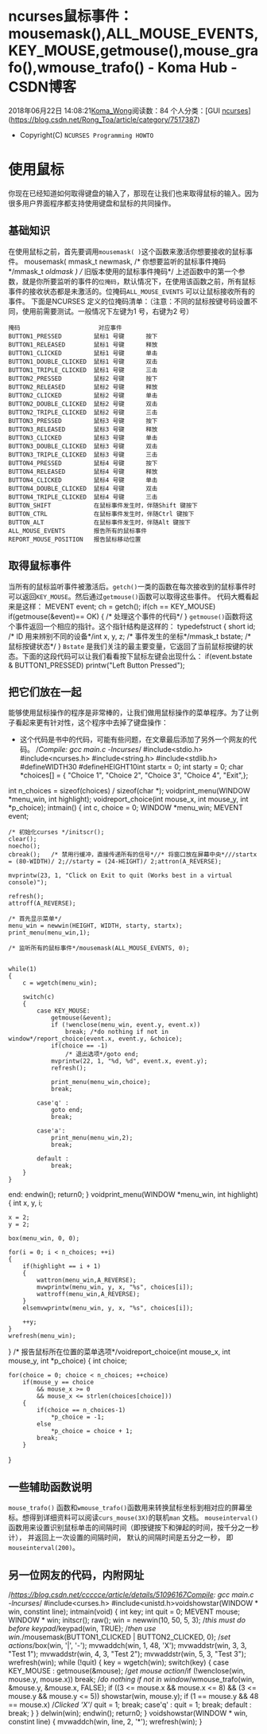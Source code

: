 # ncurses鼠标事件：mousemask(),ALL_MOUSE_EVENTS,KEY_MOUSE,getmouse(),mouse_grafo(),wmouse_trafo() - Koma Hub - CSDN博客
2018年06月22日 14:08:21[Koma_Wong](https://me.csdn.net/Rong_Toa)阅读数：84
个人分类：[GUI																[ncurses](https://blog.csdn.net/Rong_Toa/article/category/7746858)](https://blog.csdn.net/Rong_Toa/article/category/7517387)
- Copyright(C) `NCURSES Programming HOWTO`
# [](https://github.com/Rtoax/Knowledge/blob/master/GUI/ncurses/ncurses-09-mouse.md#%E4%BD%BF%E7%94%A8%E9%BC%A0%E6%A0%87)使用鼠标
你现在已经知道如何取得键盘的输入了，那现在让我们也来取得鼠标的输入。因为很多用户界面程序都支持使用键盘和鼠标的共同操作。
## [](https://github.com/Rtoax/Knowledge/blob/master/GUI/ncurses/ncurses-09-mouse.md#%E5%9F%BA%E7%A1%80%E7%9F%A5%E8%AF%86)基础知识
在使用鼠标之前，首先要调用`mousemask( )`这个函数来激活你想要接收的鼠标事件。
mousemask( mmask_t newmask, /* 你想要监听的鼠标事件掩码*/mmask_t *oldmask ) /* 旧版本使用的鼠标事件掩码*/
上述函数中的第一个参数，就是你所要监听的事件的`位掩码`，默认情况下，在使用该函数之前，所有鼠标事件的接收状态都是未激活的。位掩码`ALL_MOUSE_EVENTS` 可以让鼠标接收所有的事件。 下面是NCURSES 定义的位掩码清单：（注意：不同的鼠标按键号码设置不同，使用前需要测试。一般情况下左键为1 号，右键为2 号）
```
掩码                      对应事件
BUTTON1_PRESSED         鼠标1 号键      按下
BUTTON1_RELEASED        鼠标1 号键      释放
BUTTON1_CLICKED         鼠标1 号键      单击
BUTTON1_DOUBLE_CLICKED  鼠标1 号键      双击
BUTTON1_TRIPLE_CLICKED  鼠标1 号键      三击
BUTTON2_PRESSED         鼠标2 号键      按下
BUTTON2_RELEASED        鼠标2 号键      释放
BUTTON2_CLICKED         鼠标2 号键      单击
BUTTON2_DOUBLE_CLICKED  鼠标2 号键      双击
BUTTON2_TRIPLE_CLICKED  鼠标2 号键      三击
BUTTON3_PRESSED         鼠标3 号键      按下
BUTTON3_RELEASED        鼠标3 号键      释放
BUTTON3_CLICKED         鼠标3 号键      单击
BUTTON3_DOUBLE_CLICKED  鼠标3 号键      双击
BUTTON3_TRIPLE_CLICKED  鼠标3 号键      三击
BUTTON4_PRESSED         鼠标4 号键      按下
BUTTON4_RELEASED        鼠标4 号键      释放
BUTTON4_CLICKED         鼠标4 号键      单击
BUTTON4_DOUBLE_CLICKED  鼠标4 号键      双击
BUTTON4_TRIPLE_CLICKED  鼠标4 号键      三击
BUTTON_SHIFT            在鼠标事件发生时，伴随Shift 键按下
BUTTON_CTRL             在鼠标事件发生时，伴随Ctrl 键按下
BUTTON_ALT              在鼠标事件发生时，伴随Alt 键按下
ALL_MOUSE_EVENTS        报告所有的鼠标事件
REPORT_MOUSE_POSITION   报告鼠标移动位置
```
## [](https://github.com/Rtoax/Knowledge/blob/master/GUI/ncurses/ncurses-09-mouse.md#%E5%8F%96%E5%BE%97%E9%BC%A0%E6%A0%87%E4%BA%8B%E4%BB%B6)取得鼠标事件
当所有的鼠标监听事件被激活后。`getch()`一类的函数在每次接收到的鼠标事件时可以返回`KEY_MOUSE`。然后通过`getmouse()`函数可以取得这些事件。 代码大概看起来是这样：
MEVENT event;
ch = getch();
if(ch == KEY_MOUSE)
if(getmouse(&event)== OK)
{
    /* 处理这个事件的代码*/
}
`getmouse()`函数将这个事件返回一个相应的指针。这个指针结构是这样的：
typedefstruct
{
    short id; /* ID 用来辨别不同的设备*/int x, y, z; /* 事件发生的坐标*/mmask_t bstate; /* 鼠标按键状态*/
}
`Bstate` 是我们关注的最主要变量，它返回了当前鼠标按键的状态。下面的这段代码可以让我们看看按下鼠标左键会出现什么：
if(event.bstate & BUTTON1_PRESSED)
    printw("Left Button Pressed");
## [](https://github.com/Rtoax/Knowledge/blob/master/GUI/ncurses/ncurses-09-mouse.md#%E6%8A%8A%E5%AE%83%E4%BB%AC%E6%94%BE%E5%9C%A8%E4%B8%80%E8%B5%B7)把它们放在一起
能够使用鼠标操作的程序是非常棒的，让我们做用鼠标操作的菜单程序。为了让例子看起来更有针对性，这个程序中去掉了键盘操作：
- 这个代码是书中的代码，可能有些问题，在文章最后添加了另外一个网友的代码。
/*Compile: gcc main.c -lncurses*/
#include<stdio.h>
#include<ncurses.h>
#include<string.h>
#include<stdlib.h>
#defineWIDTH30
#defineHEIGHT10int startx = 0;
int starty = 0;
char *choices[] = {
            "Choice 1",
            "Choice 2",
            "Choice 3",
            "Choice 4",
            "Exit",};
            
int n_choices = sizeof(choices) / sizeof(char *);
voidprint_menu(WINDOW *menu_win, int highlight);
voidreport_choice(int mouse_x, int mouse_y, int *p_choice);
intmain()
{ 
    int c, choice = 0;
    WINDOW *menu_win;
    MEVENT event;
    
    /* 初始化curses */initscr();
    clear();
    noecho();
    cbreak();   /* 禁用行缓冲，直接传递所有的信号*//* 将窗口放在屏幕中央*///startx = (80-WIDTH)/ 2;//starty = (24-HEIGHT)/ 2;attron(A_REVERSE);
    
    mvprintw(23, 1, "Click on Exit to quit (Works best in a virtual console)");
    
    refresh();
    attroff(A_REVERSE);
    
    /* 首先显示菜单*/
    menu_win = newwin(HEIGHT, WIDTH, starty, startx);
    print_menu(menu_win,1);
    
    /* 监听所有的鼠标事件*/mousemask(ALL_MOUSE_EVENTS, 0);
        
        
    while(1)
    { 
        c = wgetch(menu_win);
        
        switch(c)
        { 
            case KEY_MOUSE:
                getmouse(&event);
                if (!wenclose(menu_win, event.y, event.x)) 
                    break; /*do nothing if not in window*/report_choice(event.x, event.y, &choice);
                if(choice == -1)
                    /* 退出选项*/goto end;
                mvprintw(22, 1, "%d, %d", event.x, event.y);
                refresh();
                
                print_menu(menu_win,choice);
                break;
                
            case'q' :
                goto end;
                break;
                
            case'a':
                print_menu(menu_win,2);
                break;
                
            default :
                break;
        }
    }
    
end:
    endwin();
    return0;
}
voidprint_menu(WINDOW *menu_win, int highlight)
{
    int x, y, i;
    
    x = 2;
    y = 2;
    
    box(menu_win, 0, 0);
    
    for(i = 0; i < n_choices; ++i)
    { 
        if(highlight == i + 1)
        { 
            wattron(menu_win,A_REVERSE);
            mvwprintw(menu_win, y, x, "%s", choices[i]);
            wattroff(menu_win,A_REVERSE);
        }
        elsemvwprintw(menu_win, y, x, "%s", choices[i]);
        
        ++y;
    }
    wrefresh(menu_win);
}
/* 报告鼠标所在位置的菜单选项*/voidreport_choice(int mouse_x, int mouse_y, int *p_choice)
{ 
    int choice;
    
    for(choice = 0; choice < n_choices; ++choice)
        if(mouse_y == choice 
            && mouse_x >= 0 
            && mouse_x <= strlen(choices[choice]))
        {
            if(choice == n_choices-1)
                *p_choice = -1;
            else
                *p_choice = choice + 1;
            break;
        }
}
## [](https://github.com/Rtoax/Knowledge/blob/master/GUI/ncurses/ncurses-09-mouse.md#%E4%B8%80%E4%BA%9B%E8%BE%85%E5%8A%A9%E5%87%BD%E6%95%B0%E8%AF%B4%E6%98%8E)一些辅助函数说明
`mouse_trafo()` 函数和`wmouse_trafo()`函数用来转换鼠标坐标到相对应的屏幕坐标。想得到详细资料可以阅读`curs_mouse(3X)`的联机`man` 文档。 `mouseinterval()`函数用来设置识别鼠标单击的间隔时间（即按键按下和弹起的时间，按千分之一秒计）， 并返回上一次设置的间隔时间， 默认的间隔时间是五分之一秒， 即`mouseinterval(200)`。
## [](https://github.com/Rtoax/Knowledge/blob/master/GUI/ncurses/ncurses-09-mouse.md#%E5%8F%A6%E4%B8%80%E4%BD%8D%E7%BD%91%E5%8F%8B%E7%9A%84%E4%BB%A3%E7%A0%81%E5%86%85%E9%99%84%E7%BD%91%E5%9D%80)另一位网友的代码，内附网址
/*https://blog.csdn.net/ccccce/article/details/51096167Compile: gcc main.c -lncurses*/
#include<curses.h>
#include<unistd.h>voidshowstar(WINDOW * win, constint line);
intmain(void)
{
    int key;
    int quit = 0;
    MEVENT mouse;
    WINDOW * win;
    initscr();
    raw();
    win = newwin(10, 50, 5, 3);     /*this must do before keypad*/keypad(win, TRUE);              /*then use win.*/mousemask(BUTTON1_CLICKED | BUTTON2_CLICKED, 0);    /*set actions*/box(win, '|', '-');
    mvwaddch(win, 1, 48, 'X');
    mvwaddstr(win, 3, 3, "Test 1");
    mvwaddstr(win, 4, 3, "Test 2");
    mvwaddstr(win, 5, 3, "Test 3");
    wrefresh(win);
    while (!quit)
    {
        key = wgetch(win);
        switch(key)
        {
            case KEY_MOUSE : 
                getmouse(&mouse); /*get mouse action*/if (!wenclose(win, mouse.y, mouse.x)) 
                    break; /*do nothing if not in window*/wmouse_trafo(win, &mouse.y, &mouse.x, FALSE);
                if ((3 <= mouse.x && mouse.x <= 8) 
                 && (3 <= mouse.y && mouse.y <= 5))
                    showstar(win, mouse.y);
                if (1 == mouse.y && 48 == mouse.x) /*Clicked 'X'*/
                    quit = 1;
                break;
            case'q' :
                quit = 1;
                break;
            default :
                break;
        }
    }
    delwin(win);
    endwin();
    return0;
}
voidshowstar(WINDOW * win, constint line)
{
    mvwaddch(win, line, 2, '*');
    wrefresh(win);
}
